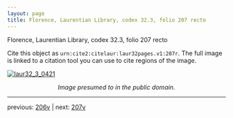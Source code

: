 ```yaml
---
layout: page
title: Florence, Laurentian Library, codex 32.3, folio 207 recto
---
```


Florence, Laurentian Library, codex 32.3, folio 207 recto

Cite this object as `urn:cite2:citelaur:laur32pages.v1:207r`.  The full image is linked to a citation tool you can use to cite regions of the image.

[![laur32_3_0421](http://www.homermultitext.org/iipsrv?IIIF=/project/homer/pyramidal/deepzoom/citelaur/laur32imgs/v1/laur32_3_0421.tif/full/800,/0/default.jpg)](http://www.homermultitext.org/ict2/?urn=urn:cite2:citelaur:laur32imgs.v1:laur32_3_0421) 

<p style="text-align: center; font-style: italic;">Image presumed to in the public domain.</p>

---

previous: [206v](../206v/) | next: [207v](../207v/)